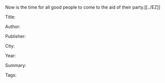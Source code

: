 Now is the time for all good people to come to the aid of their party.[[../EZ]]





Title: 

Author:  

Publisher: 

City: 

Year:

Summary:

Tags: